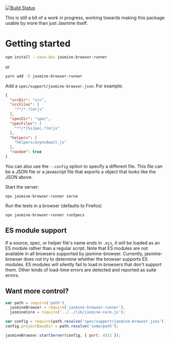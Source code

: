 [![Build Status](https://travis-ci.com/jasmine/jasmine-browser.svg?branch=main)](https://travis-ci.com/jasmine/jasmine-browser)

This is still a bit of a work in progress, working towards making this package usable by more than just Jasmine itself.

# Getting started

```bash
npm install --save-dev jasmine-browser-runner
```

or

```bash
yarn add -D jasmine-browser-runner
```

Add a `spec/support/jasmine-browser.json`. For example:

```json
{
  "srcDir": "src",
  "srcFiles": [
    "**/*.?(m)js"
  ],
  "specDir": "spec",
  "specFiles": [
    "**/*[Ss]pec.?(m)js"
  ],
  "helpers": [
    "helpers/asyncAwait.js"
  ],
  "random": true
}
```

You can also use the `--config` option to specify a different file. This file can be a JSON file or a javascript file that exports a object that looks like the JSON above.

Start the server:

```
npx jasmine-browser-runner serve
```

Run the tests in a browser (defaults to Firefox)

```
npx jasmine-browser-runner runSpecs
```

## ES module support

If a source, spec, or helper file's name ends in `.mjs`, it will be loaded as
an ES module rather than a regular script. Note that ES modules are not 
available in all browsers supported by jasmine-browser. Currently, 
jasmine-browser does not try to determine whether the browser supports ES
modules. ES modules will silently fail to load in browsers that don't
support them. Other kinds of load-time errors are detected and reported as suite
errors.

## Want more control?

```javascript
var path = require('path'),
  jasmineBrowser = require('jasmine-browser-runner'),
  jasmineCore = require('../../lib/jasmine-core.js');

var config = require(path.resolve('spec/support/jasmine-browser.json'));
config.projectBaseDir = path.resolve('some/path');

jasmineBrowser.startServer(config, { port: 4321 });
```



